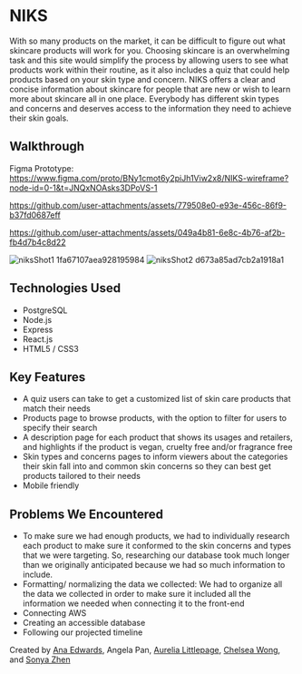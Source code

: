 # NIKS
With so many products on the market, it can be difficult to figure out what skincare products will work for you. Choosing skincare is an overwhelming task and this site would simplify the process by allowing users to see what products work within their routine, as it also includes a quiz that could help products based on your skin type and concern. NIKS offers a clear and concise information about skincare for people that are new or wish to learn more about skincare all in one place. Everybody has different skin types and concerns and deserves access to the information they need to achieve their skin goals.
## Walkthrough
Figma Prototype: https://www.figma.com/proto/BNy1cmot6y2piJh1Viw2x8/NIKS-wireframe?node-id=0-1&t=JNQxNOAsks3DPoVS-1

https://github.com/user-attachments/assets/779508e0-e93e-456c-86f9-b37fd0687eff

https://github.com/user-attachments/assets/049a4b81-6e8c-4b76-af2b-fb4d7b4c8d22

![niksShot1 1fa67107aea928195984](https://github.com/user-attachments/assets/73d0d2ba-2960-43c1-96e8-4a4a9ced1798)
![niksShot2 d673a85ad7cb2a1918a1](https://github.com/user-attachments/assets/beaf8885-c066-4fa0-9129-afa42eb64586)
## Technologies Used
+ PostgreSQL
+ Node.js
+ Express
+ React.js
+ HTML5 / CSS3
## Key Features
+ A quiz users can take to get a customized list of skin care products that match their needs
+ Products page to browse products, with the option to filter for users to specify their search
+ A description page for each product that shows its usages and retailers, and highlights if the product is vegan, cruelty free and/or fragrance free
+ Skin types and concerns pages to inform viewers about the categories their skin fall into and common skin concerns so they can best get products tailored to their needs
+ Mobile friendly
## Problems We Encountered
+ To make sure we had enough products, we had to individually research each product to make sure it conformed to the skin concerns and types that we were targeting. So, researching our database took much longer than we originally anticipated because we had so much information to include.
+ Formatting/ normalizing the data we collected: We had to organize all the data we collected in order to make sure it included all the information we needed when connecting it to the front-end
+ Connecting AWS
+ Creating an accessible database
+ Following our projected timeline

Created by [Ana Edwards](https://www.linkedin.com/in/ana-edwards-135b0928a/), Angela Pan, [Aurelia Littlepage](https://www.linkedin.com/in/aurelia-littlepage-482264357/), [Chelsea Wong](https://www.linkedin.com/in/chels-h-wong/), and [Sonya Zhen](https://www.linkedin.com/in/sonyazhen123/)
